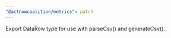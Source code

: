 ```yaml
---
"@actnowcoalition/metrics": patch
---
```


Export DataRow type for use with parseCsv() and generateCsv().
